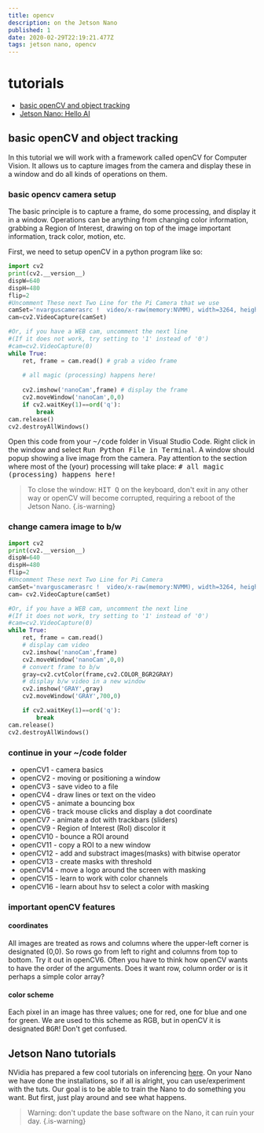 ```yaml
---
title: opencv
description: on the Jetson Nano
published: 1
date: 2020-02-29T22:19:21.477Z
tags: jetson nano, opencv
---
```


# tutorials
- [basic openCV and object tracking](#how-to-track-objects-with-the-camera)
- [Jetson Nano: Hello AI](#jetson-nano-tutorials)

## basic openCV and object tracking

In this tutorial we will work with a framework called openCV for Computer Vision. It allows us to capture images from the camera and display these in a window and do all kinds of operations on them.

### basic opencv camera setup
The basic principle is to capture a frame, do some processing, and display it in a window. Operations can be anything from changing color information, grabbing a Region of Interest, drawing on top of the image important information, track color, motion, etc.

First, we need to setup openCV in a python program like so:
```python
import cv2
print(cv2.__version__)
dispW=640
dispH=480
flip=2
#Uncomment These next Two Line for the Pi Camera that we use
camSet='nvarguscamerasrc !  video/x-raw(memory:NVMM), width=3264, height=2464, format=NV12, framerate=21/1 ! nvvidconv flip-method='+str(flip)+' ! video/x-raw, width='+str(dispW)+', height='+str(dispH)+', format=BGRx ! videoconvert ! video/x-raw, format=BGR ! appsink'
cam=cv2.VideoCapture(camSet)

#Or, if you have a WEB cam, uncomment the next line
#(If it does not work, try setting to '1' instead of '0')
#cam=cv2.VideoCapture(0)
while True:
    ret, frame = cam.read() # grab a video frame
    
    # all magic (processing) happens here!
    
    cv2.imshow('nanoCam',frame) # display the frame 
    cv2.moveWindow('nanoCam',0,0)
    if cv2.waitKey(1)==ord('q'):
        break
cam.release()
cv2.destroyAllWindows()
```
Open this code from your <kbd>~/code</kbd> folder in Visual Studio Code. Right click in the window and select <kbd>Run Python File in Terminal</kbd>. A window should popup showing a live image from the camera.
Pay attention to the section where most of the (your) processing will take place: <kbd># all magic (processing) happens here!</kbd>

> To close the window: <kbd>HIT Q</kbd> on the keyboard, don't exit in any other way or openCV will become corrupted, requiring a reboot of the Jetson Nano.
{.is-warning}

### change camera image to b/w
```python
import cv2
print(cv2.__version__)
dispW=640
dispH=480
flip=2
#Uncomment These next Two Line for Pi Camera
camSet='nvarguscamerasrc !  video/x-raw(memory:NVMM), width=3264, height=2464, format=NV12, framerate=21/1 ! nvvidconv flip-method='+str(flip)+' ! video/x-raw, width='+str(dispW)+', height='+str(dispH)+', format=BGRx ! videoconvert ! video/x-raw, format=BGR ! appsink'
cam= cv2.VideoCapture(camSet)

#Or, if you have a WEB cam, uncomment the next line
#(If it does not work, try setting to '1' instead of '0')
#cam=cv2.VideoCapture(0)
while True:
    ret, frame = cam.read()
    # display cam video
    cv2.imshow('nanoCam',frame)
    cv2.moveWindow('nanoCam',0,0)
    # convert frame to b/w
    gray=cv2.cvtColor(frame,cv2.COLOR_BGR2GRAY)
    # display b/w video in a new window
    cv2.imshow('GRAY',gray)
    cv2.moveWindow('GRAY',700,0)

    if cv2.waitKey(1)==ord('q'):
        break
cam.release()
cv2.destroyAllWindows()
```
### continue in your ~/code folder
- openCV1 - camera basics
- openCV2 - moving or positioning a window
- openCV3 - save video to a file
- openCV4 - draw lines or text on the video
- openCV5 - animate a bouncing box
- openCV6 - track mouse clicks and display a dot coordinate
- openCV7 - animate a dot with trackbars (sliders)
- openCV9 - Region of Interest (RoI) discolor it
- openCV10 - bounce a ROI around
- openCV11 - copy a ROI to a new window
- openCV12 - add and substract images(masks) with bitwise operator
- openCV13 - create masks with threshold
- openCV14 - move a logo around the screen with masking
- openCV15 - learn to work with color channels
- openCV16 - learn about hsv to select a color with masking

### important openCV features
#### coordinates
All images are treated as rows and columns where the upper-left corner is designated (0,0). So rows go from left to right and columns from top to bottom. Try it out in openCV6. Often you have to think how openCV wants to have the order of the arguments. Does it want row, column order or is it perhaps a simple color array? 
#### color scheme
Each pixel in an image has three values; one for red, one for blue and one for green. We are used to this scheme as RGB, but in openCV it is designated <kbd>BGR</kbd>! Don't get confused.

## Jetson Nano tutorials
NVidia has prepared a few cool tutorials on inferencing [here](https://github.com/dusty-nv/jetson-inference/blob/master/docs/imagenet-console-2.md).
On your Nano we have done the installations, so if all is alright, you can use/experiment with the tuts.
Our goal is to be able to train the Nano to do something you want. But first, just play around and see what happens.

>Warning: don't update the base software on the Nano, it can ruin your day.
{.is-warning}


